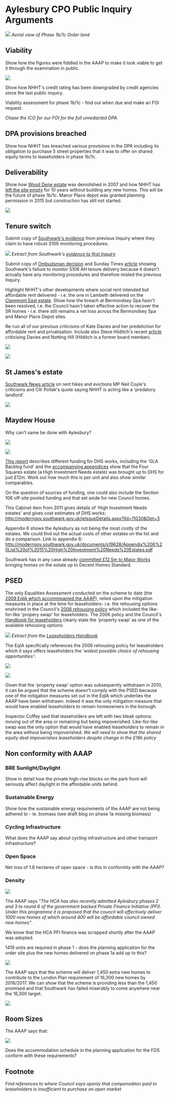 # Aylesbury CPO Public Inquiry Arguments

![](http://35percent.org/img/phase1baerial.png)
*Aerial view of Phase 1b/1c Order land*

## Viability
Show how the figures were fiddled in the AAAP to make it look viable to get it through the examination in public.

![](http://35percent.org/img/Recommended_Changes.png)

Show how NHHT's credit rating has been downgraded by credit agencies since the last public inquiry.

Viability assessment for phase 1b/1c - find out when due and make an FOI request.

*Chase the ICO for our FOI for the full unredacted DPA.*

## DPA provisions breached
Show how NHHT has breached various provisions in the DPA including its obligation to purchase 5 street properties that it was to offer on shared equity terms to leaseholders in phase 1b/1c.

## Deliverability
Show how [Wood Dene estate](http://35percent.org/wood-dene-estate-regeneration/) was demolished in 2007 and how NHHT has [left the site empty](https://www.southwarknews.co.uk/news/notting-hill-admits-wood-dene-estate-peckham-wont-rebuilt-2019-thirteen-years-demolition/) for 10 years without building any new homes. This will be the future of phase 1b/1c. Manor Place depot was granted planning permission in 2015 but construction has still not started. 

![](http://35percent.org/img/nhhtwooddeneadmission.png)

## Tenure switch
Submit copy of [Southwark's evidence](http://crappistmartin.github.io/images/CPO_ExplanatoryNote12May2015.pdf) from previous Inquiry where they claim to have robust S106 monitoring procedures.

![](http://35percent.org/img/CPO_ExplanatoryNote.png)
*Extract from Southwark's [evidence to first Inquiry](http://crappistmartin.github.io/images/CPO_ExplanatoryNote12May2015.pdf)*

Submit copy of [Ombudsman decision](http://35percent.org/2016-12-12-ombudsman-slams-southwark-for-no-s106-monitoring/) and Sunday Times [article](http://35percent.org/img/ST23April2017.pdf) showing Southwark's failure to monitor S106 AH tenure delivery because it doesn't actually have any monitoring procedures and therefore misled the previous Inquiry.

Highlight NHHT's other developments where social rent intended but affordable rent delivered - i.e. the one in Lambeth delivered on the [Claremont East estate](http://35percent.org/2017-01-16-draft-more-on-notting-hill/#claremont-east-estate-lambeth).
Show how the breach at Bermondsey Spa hasn't been resolved, i.e. the Council hasn't taken effective action to recover the SR homes - i.e. there still remains a net loss across the Bermondsey Spa and Manor Place Depot sites.  

Re-run all of our previous criticisms of Kate Davies and her predeliction for affordable rent and privatisation. Include also Steve Hilditch's recent [article](https://redbrickblog.wordpress.com/2017/01/07/one-article-does-not-wipe-the-slate-clean/) criticising Davies and Notting Hill (Hilditch is a former board member).

![](http://35percent.org/img/kdquotes.png)

![](http://35percent.org/img/csjquoterents.png)

## St James's estate
[Southwark News article](https://www.southwarknews.co.uk/news/housing-association-slammed-nightmare-scenario-eviction-threat-bermondseys-st-james-estate/) on rent hikes and evictions
MP Neil Coyle's criticisms and Cllr Pollak's quote saying NHHT is acting like a 'predatory landlord'. 

![](http://35percent.org/img/nhhtevictions.png)

## Maydew House
Why can't same be done with Aylesbury?

![](http://35percent.org/img/maydew_hhrca.jpg)

![](http://35percent.org/img/wendcomp.jpg)

[This report](http://moderngov.southwark.gov.uk/documents/s56449/Report%20Major%20works%20status%20report%20incorporating%20Warm%20Dry%20and%20Safe.pdf) describes different funding for DHS works, including the 'GLA Backlog fund' and the [accompanying appendices](http://moderngov.southwark.gov.uk/documents/s56450/Appendices%201%20-%204%20Major%20works%20status%20report%20incorporating%20Warm%20Dry%20and%20Safe.pdf) show that the Four Squares estate (a High Investment Needs estate) was brought up to DHS for just £12m. Work out how much this is per unit and also show similar comparables.

On the question of sources of funding, one could also include the Section 106 off-site pooled funding and that set aside for new Council homes.

This Cabinet item from 2011 gives details of 'High Investment Needs estates' and gives cost estimates of DHS works: http://moderngov.southwark.gov.uk/ieIssueDetails.aspx?IId=11030&Opt=3

Appendix 6 shows the Aylesbury as not being the most costly of the estates. We could find out the actual costs of other estates on the list and do a comparison. Link to appendix 6: http://moderngov.southwark.gov.uk/documents/s19628/Appendix%206%20List%20of%2015%20High%20Investment%20Needs%20Estates.pdf

Southwark has in any case already [committed £12.5m to Major Works](http://35percent.org/img/Aylesbury-Phase-2-newsletter-February-2017-JH.pdf) bringing homes on the estate up to Decent Homes Standard.

## PSED
The only Equalities Assessment conducted on the scheme to date (the [2009 EqIA which accommpanied the AAAP](http://35percent.org/img/EqualitiesImpactAssessment.pdf)), relied upon the mitigation measures in place at the time for leaseholders- i.e. the rehousing options enshrined in the Council's [2006 rehousing policy](https://www.google.co.uk/url?sa=t&rct=j&q=&esrc=s&source=web&cd=1&ved=0ahUKEwiK2rTIssTTAhULCcAKHZeFDgUQFggrMAA&url=http%3A%2F%2Fwww.southwark.gov.uk%2Fdownload%2Fdownloads%2Fid%2F1850%2Fexecutive_report&usg=AFQjCNHDwIaNCnRYD2HSNaCATPoHFjbtbA) which included the like-for-like 'propery swap' for leaseholders. The 2006 policy and the Council's [Handbook for leaseholders](https://www.whatdotheyknow.com/request/331856/response/818864/attach/3/64145%20RedR%20Homeowner.pdf) clearly state the 'property swap' as one of the available rehousing options:

![](http://35percent.org/img/aylesburyleaseholdershandbookoptions.png)
*Extract from the [Leaseholders Handbook](https://www.whatdotheyknow.com/request/331856/response/818864/attach/3/64145%20RedR%20Homeowner.pdf)*

The EqIA specifically references the 2006 rehousing policy for leaseholders which it says offers leaseholders the _'widest possible choice of rehousing opportunities'_:

![](http://35percent.org/img/spiritofcooperation.png)

![](http://35percent.org/img/widestpossiblechoice.png) 

Given that the 'property swap' option was subsequently withdrawn in 2010, it can be argued that the scheme doesn't comply with the PSED because one of the mitigation measures set out in the EqIA which underlies the AAAP have been withdrawn. Indeed it was the only mitigation measure that would have enabled leaseholders to remain homeowners in the borough. 

Inspector Coffey said that leaseholders are left with two bleak options: moving out of the area or remaining but being impoverished. Like-for-like swap was the only option that would have enabled leaseholders to remain in the area without being impoverished. *We will need to show that the shared equity deal impoverishes leaseholders despite change in the £16k policy*

## Non conformity with AAAP

### BRE Sunlight/Daylight
Show in detail how the private high-rise blocks on the park front will seriously affect daylight in the affordable units behind.

### Sustainable Energy
Show how the sustainable energy requirements of the AAAP are not being adhered to - ie. biomass (see draft blog on phase 1a missing biomass)

### Cycling Infrastructure
What does the AAAP say about cycling infrastructure and other transport infrastructure?

### Open Space
Net loss of 1.8 hectares of open space - is this in conformity with the AAAP?

### Density

![](http://crappistmartin.github.io/images/aylesburygreenspace.png)

The AAAP says _"The HCA has also recently admitted Aylesbury phases 2 and 3 to round 6 of the government backed Private Finance Initiative (PFI). Under this programme it is proposed that the council will effectively deliver 1000 new homes of which around 400 will be affordable council owned new homes"_.

We know that the HCA PFI finance was scrapped shortly after the AAAP was adopted. 

1419 units are required in phase 1 - does the planning application for the order site plus the new homes delivered on phase 1a add up to this?

![](http://35percent.org/img/aaapphasingdensity.png)

The AAAP says that the scheme will deliver 1,450 extra new homes to contribute to the London Plan requirement of 16,300 new homes by 2016/2017. We can show that the scheme is providing less than the 1,450 promised and that Southwark has failed miserably to come anywhere near the 16,300 target.

![](http://35percent.org/img/aaapnewhomesdensity.png)

## Room Sizes
The AAAP says that:

![](http://35percent.org/img/aaapsizeofhomes.png)

Does the accommodation schedule in the planning application for the FDS conform with these requirements?



## Footnote

*Find references to where Council says openly that compensation paid to leaseholders is insufficient to purchase on open market*
